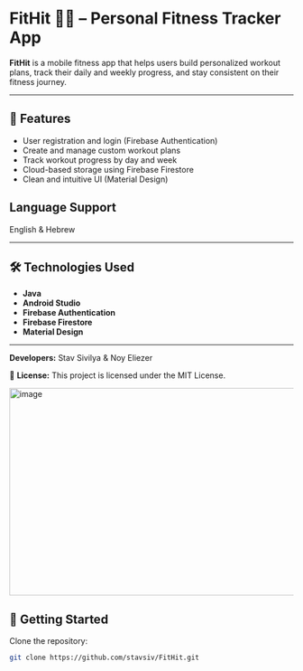 # FitHit 🏋️‍♀️ – Personal Fitness Tracker App

**FitHit** is a mobile fitness app that helps users build personalized workout plans, track their daily and weekly progress, and stay consistent on their fitness journey.

---

## 📱 Features

- User registration and login (Firebase Authentication)
- Create and manage custom workout plans
- Track workout progress by day and week
- Cloud-based storage using Firebase Firestore
- Clean and intuitive UI (Material Design)

## Language Support
English & Hebrew

---

## 🛠️ Technologies Used

- **Java**
- **Android Studio**
- **Firebase Authentication**
- **Firebase Firestore**
- **Material Design**

---

**Developers:**
Stav Sivilya & Noy Eliezer

📄 **License:**
This project is licensed under the MIT License.

<img width="650" height="367" alt="image" src="https://github.com/user-attachments/assets/8ef6a624-fd2e-4aa3-8f62-7e155ec26dda" />


## 🚀 Getting Started

Clone the repository:
   ```bash
   git clone https://github.com/stavsiv/FitHit.git

